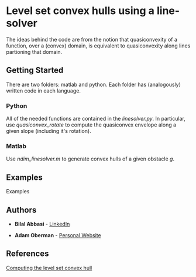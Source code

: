 # Level set convex hulls using a line-solver  

The ideas behind the code are from the notion that quasiconvexity of a function, over a (convex) domain, is equivalent to quasiconvexity along lines partioning that domain.

## Getting Started

There are two folders: matlab and python. Each folder has (analogously) written code in each language.

### Python

All of the needed functions are contained in the *linesolver.py*. In particular, use *quasiconvex_rotate* to compute the quasiconvex envelope along a given slope (including it's rotation).

### Matlab

Use *ndim_linesolver.m* to generate convex hulls of a given obstacle *g*.

## Examples

Examples
## Authors

* **Bilal Abbasi** - [LinkedIn](https://www.linkedin.com/in/bilal-abbasi-51948655/)

* **Adam Oberman** - [Personal Website](http://www.adamoberman.net/)

## References
[Computing the level set convex hull](https://link.springer.com/epdf/10.1007/s10915-017-0522-8?author_access_token=JnmJ60gsLcGVYBUk5YOHQfe4RwlQNchNByi7wbcMAY4q8AK9yRT_34Luo0ewQQvaIbok4C6M-tOz6nND-LBp0wwaj-w0BFOm8Tkquc1IdL1NsVIMJXgfJjyeoRDaaQfjlJksXJIMT6E4ssVfKHeJuQ\%3D\%3D)
